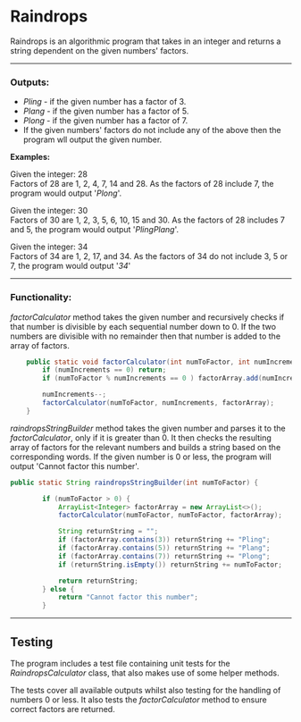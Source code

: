 # Raindrops

Raindrops is an algorithmic program that takes in an integer and returns a string dependent on the given numbers' factors.

---

### Outputs:

- *Pling* - if the given number has a factor of 3.
- *Plang* - if the given number has a factor of 5.
- *Plong* - if the given number has a factor of 7.
- If the given numbers' factors do not include any of the above then the program wll output the given number.

**Examples:**

Given the integer: 28 \
Factors of 28 are 1, 2, 4, 7, 14 and 28. As the factors of 28 include 7, the program would output '*Plong*'.

Given the integer: 30 \
Factors of 30 are 1, 2, 3, 5, 6, 10, 15 and 30. As the factors of 28 includes 7 and 5, the program would output '*PlingPlang*'.

Given the integer: 34 \
Factors of 34 are 1, 2, 17, and 34. As the factors of 34 do not include 3, 5 or 7, the program would output '*34*'

---

### Functionality:

*factorCalculator* method takes the given number and recursively checks if that number is divisible by each sequential number down to 0. If the two numbers are divisible with no remainder then that number is added to the array of factors.

```java
    public static void factorCalculator(int numToFactor, int numIncrements, ArrayList<Integer> factorArray) {
        if (numIncrements == 0) return;
        if (numToFactor % numIncrements == 0 ) factorArray.add(numIncrements);

        numIncrements--;
        factorCalculator(numToFactor, numIncrements, factorArray);
    }
```

*raindropsStringBuilder* method takes the given number and parses it to the *factorCalculator*, only if it is greater than 0. It then checks the resulting array of factors for the relevant numbers and builds a string based on the corresponding words. If the given number is 0 or less, the program will output 'Cannot factor this number'.

```java
public static String raindropsStringBuilder(int numToFactor) {

        if (numToFactor > 0) {
            ArrayList<Integer> factorArray = new ArrayList<>();
            factorCalculator(numToFactor, numToFactor, factorArray);

            String returnString = "";
            if (factorArray.contains(3)) returnString += "Pling";
            if (factorArray.contains(5)) returnString += "Plang";
            if (factorArray.contains(7)) returnString += "Plong";
            if (returnString.isEmpty()) returnString += numToFactor;

            return returnString;
        } else {
            return "Cannot factor this number";
        }

```

---

## Testing

The program includes a test file containing unit tests for the *RaindropsCalculator* class, that also makes use of some helper methods.

The tests cover all available outputs whilst also testing for the handling of numbers 0 or less. It also tests the *factorCalculator* method to ensure correct factors are returned.
